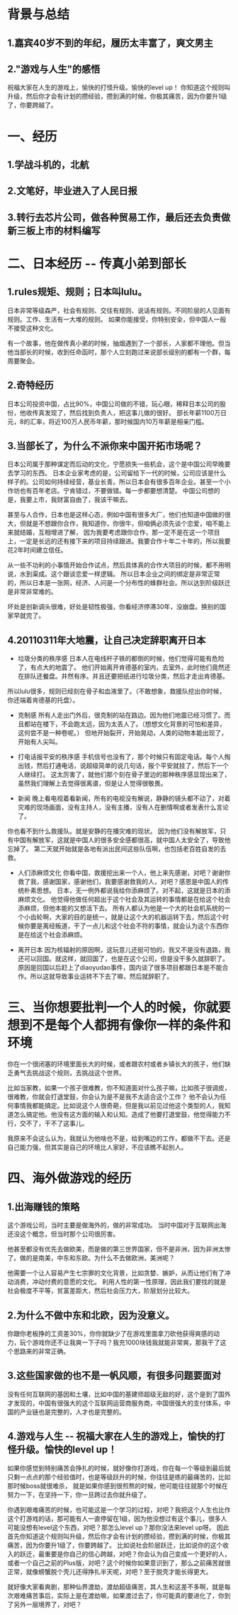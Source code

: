 # 背景与总结
## 1.嘉宾40岁不到的年纪，履历太丰富了，爽文男主
## 2."游戏与人生"的感悟
祝福大家在人生的游戏上，愉快的打怪升级。愉快的level up！
你知道这个规则叫升级，然后你才会有计划的攒经验，攒到满的时候，你极其痛苦，因为你要升1级了，你要跨越了。

# 一、经历
## 1.学战斗机的，北航
## 2.文笔好，毕业进入了人民日报
## 3.转行去芯片公司，做各种贸易工作，最后还去负责做新三板上市的材料编写

# 二、日本经历 -- 传真小弟到部长
## 1.rules规矩、规则；日本叫lulu。
日本非常等级森严，社会有规则、交往有规则、说话有规则。不同阶层的人见面有规则。工作、生活有一大堆的规则。
如果你能接受，你特别安全，但中国人一般不接受这种文化。

有一个故事，他在做传真小弟的时候，抽烟遇到了一个部长，人家都不理他。但当他当部长的时候，收到任命函时，那个人立刻跑过来说部长级别的都有一个群，每周要聚会。

## 2.奇特经历
日本公司投资中国，占比90%，中国公司做的不错，玩心眼，稀释日本公司的股份，他收传真发现了，然后找到负责人，把这事儿做的很好。
部长年薪1100万日元，8的汇率，将近100万人民币年薪，那时候国内10万年薪是相亲门槛。

## 3.当部长了，为什么不派你来中国开拓市场呢？
日本公司属于那种谋定而后动的文化，宁愿损失一些机会，这个是中国公司早晚要去学习的东西。
日本企业家考虑的是，公司留给下一代的时候，公司应该是什么样子的。公司如何持续经营，基业长青。所以日本会有很多百年企业。甚至一个小作坊也有百年老店。宁肯错过，不要做错。每一步都要想清楚。
中国公司想的是，我要上市，我财富自由了，我该干嘛去。

甚至与人合作，日本也是这样心态，例如中国有很多大厂，他们也知道中国做的很大，但就是不想跟你合作，我知道你，你很牛，但咱俩必须先谈个恋爱，咱不能上来就结婚，互相增进了解，
因为我要考虑跟你合作，那一定不是在这一个项目上，一定是长远的还有接下来的项目持续跟进。我要合作十年二十年的，所以我要花2年时间建立信任。

从一些不功利的小事情开始合作试点，然后具体真的合作大项目的时候，都不用明说，水到渠成。这个跟谈恋爱一样逻辑。
所以日本企业之间的绑定是非常正常的，所以日本是一张网，经济、人问是一个分布性的蜂群社会。所以达到阶级跃迁是非常非常难的。

坏处是创新调头很难，好处是韧性极强，你看经济停滞30年，没崩盘。换别的国家早就完了。

## 4.20110311年大地震，让自己决定辞职离开日本
* 垃圾分类的秩序感
日本人在电线杆子铁的都倒的时候，他们觉得可能有危险了，有点大的地震了。
他们开始离开肯德基的室内，去室外，此时他们竟然还在排队还餐盘。井然有序。并且还要把纸进行垃圾分类，然后才走出肯德基。

所以lulu很多，规则已经刻在骨子和血液里了。（不敢想象，救援队挖出你时候，你还端着肯德基的托盘）。

* 克制感
所有人走出门外后，很克制的站在路边。因为他们地震已经习惯了。而且都站在楼下，不会跑太远，因为太丢人了。（想想文化背景的可怕和差异，这何尝不是一种卷呢。）
但地开始裂开，开始晃动，人类的动物本能出现了，开始有人尖叫。

* 打电话报平安的秩序感
手机信号也没有了，那个时候只有固定电话。每个人掏出钱，然后打通电话，说超级简单的说几句话，报个平安就挂了，然后下一个人继续打。
这太厉害了，就他们那个刻在骨子里边的那种秩序感显现出来了，虽然我们理解上去觉得很离谱，但是让人觉得很敬畏。

* 新闻
晚上看电视着看新闻，所有的电视没有解说，静静的镜头都不动了，对着灾难的现场画面，没有主持人，没有主播，没有人在删情啊或者发表什么言论了。

你也看不到什么救援队。就是安静的在播灾难的现状。
因为他们没有解放军，只有中国有解放军，这就是中国人的很多安全感都很高，就中国人太安全了，导致他忘掉了。
第二天就开始就是各地有派出民间这些队伍啊，也包括老百姓自发的去救。

* 人们添麻烦文化
你看中国，救援挖出来一个人，他上来先感谢，对吧？谢谢你救了我，感谢国家，感谢他们，我要感谢救我的人，对吧？感恩是中国人的传统朴素思想。
日本，无一例外都说我给你添麻烦了。对不起，这就是日本的添麻烦文化。
他觉得他做任何超出于这个社会及其运转的事情都是在给这个社会添麻烦，但他本能的又想活下去。
所有人都认为他是一个大的社会机系统的一个小齿轮啊，大家的目的是统一，就是让这个大的机器运转下去，然后这个时候你要是离经叛道，干了一点儿和这个社会不符的事情，就会认为这个东西你是在给这个社会添麻烦。

* 离开日本
因为核辐射的原因啊，这玩意儿还挺可怕的，我又不是没有退路，我还可以回国。就这样，就回国了，也是在这个公司，但是没干多久就辞职了。
原因是回国以后赶上了diaoyudao事件，国内谈了很多项目都跟日本是不能合作。所以这就导致事业运转不下去了嘛，然后就辞职了。

# 三、当你想要批判一个人的时候，你就要想到不是每个人都拥有像你一样的条件和环境
你在一个很闭塞的环境里面长大的时候，或者跟农村或者乡镇长大的孩子，他们缺乏勇气去挑战这个规则，去挑战这个世界。

比如当家教，如果一个孩子很难教，你不知道面对什么孩子嘛，比如孩子很调皮，很难教，你就会打退堂鼓，你会认为是不是我不太适合这个工作？
他不会认为任何事情我都能搞定。比如说这个人很奇葩，但是我以前见过他这个类型的人，我知道怎么搞定他。他没有这方面的输入和认知。造成了他要打退堂鼓，他觉得能力不行，交不了，干不了这事儿。

我原来不会这么认为，我就认为他啥也不是，给到嘴边的工作，都做不下去。还是自己能力强，但其实是自己的环境比人家好，不应该瞧不起别人。

# 四、海外做游戏的经历
## 1.出海赚钱的策略
这个游戏公司，当时主要是做海外的，做的非常成功。
当时中国对于互联网出海还没这个概念，但当时那个公司很厉害。

他甚至都没有优先去做欧美，而是做的第三世界国家，但不是非洲，因为非洲太惨了。做的是南美，中东和东欧。为什么不去做欧洲，美洲呢？

他需要一个让人容易产生七宗罪的文化背景，比如贪婪、嫉妒，从而让他们有了冲动消费，冲动付费的意愿的文化。
利用人性的第一性原理，因此我们要找的就是社会极度不平等，贫富差距大，然后社会压力大，阶层划分比较大。

## 2.为什么不做中东和北欧，因为没意义。
你跟你老板挣的工资差30%，你你就缺少了在游戏里面拿刀砍他获得爽感的动力，玩个游戏你还不让我爽一下子吗？我充1000块钱我就能非常爽，那我干了这个思路来的非常正确。

## 3.这些国家做的也不是一帆风顺，有很多问题要面对
没有任何互联网的基因和土壤，比如中国的基建师超级无敌的好，这个是到了国外才发现的，中国有很强大的这个互联网运营商服务商，中国很强大的支付体系，中国的产业链也是完整的，人才也是完整的。

## 4.游戏与人生 -- 祝福大家在人生的游戏上，愉快的打怪升级。愉快的level up！
如果你感觉到特别痛苦会挣扎的时候，就好像你打游戏，你在每一个等级到最后就只剩一点点的那个经验值时，也是等级跃升的时候，你往往是练的最痛苦的，比如那时候boss就很难杀，
就是如果你感到很煎熬的时候，他可能往往就那个时候在努力一下，在坚持一下，你一旦跨过去你就升级了。

你遇到艰难痛苦的时候，也可能这是一个学习的过程，对吧？我把这个人生也比作这个打游戏的话，那可能有人一直停留在1级，因为他没想过有这个事儿，很多人可能没想有level这个东西，对吧？那怎么level up？那你没法来level up呀。
因此首先你知道这个规则叫升级，然后你才会有计划的攒经验，攒到满的时候，你极其痛苦，因为你要升1级了，你要跨越了。
比如说社会阶层跃迁，比如说你的这个收入的跃迁，最重要是你自己的信心跨越，对吧？你会认为自己变成一个更好的人，或者一个自己之前的Plus版，对吧？这个时候你如果意识到了，那么之前痛苦就很正常，就像螃蟹脱个壳儿还得挣扎半天呢，对吧？至于脱壳才能长得更大。

就好像大家看爽剧，那种仙界渡劫，渡劫超级痛苦，其人生和这差不多啊，就是每次艰难痛苦事后，实际上是在渡劫嘛，如果渡过去了，你可能真的要进化了，你到了另外一层境界了，对吧？
